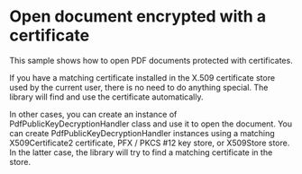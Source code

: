 # Open document encrypted with a certificate 
This sample shows how to open PDF documents protected with certificates.

If you have a matching certificate installed in the X.509 certificate store used by the current user, there is no need to do anything special. The library will find and use the certificate automatically. 

In other cases, you can create an instance of PdfPublicKeyDecryptionHandler class and use it to open the document. You can create PdfPublicKeyDecryptionHandler instances using a matching X509Certificate2 certificate, PFX / PKCS #12 key store, or X509Store store. In the latter case, the library will try to find a matching certificate in the store.


